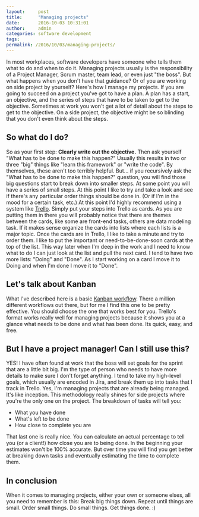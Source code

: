 ```yaml
---
layout:     post
title:      "Managing projects"
date:       2016-10-03 10:31:01
author:     admin
categories: software development
tags:  
permalink: /2016/10/03/managing-projects/
---
```

In most workplaces, software developers have someone who tells them what to do and when to do it. Managing projects usually is the responsibility of a Project Manager, Scrum master, team lead, or even just "the boss". But what happens when you don't have that guidance? Or of you are working on side project by yourself? Here's how I manage my projects. If you are going to succeed on a project you've got to have a plan. A plan has a start, an objective, and the series of steps that have to be taken to get to the objective. Sometimes at work you won't get a lot of detail about the steps to get to the objective. On a side project, the objective might be so blinding that you don't even think about the steps. 

## So what do I do?

So as your first step: **Clearly write out the objective.** Then ask yourself "What has to be done to make this happen?" Usually this results in two or three "big" things like "learn this framework" or "write the code". By themselves, these aren't too terribly helpful. But... if you recursively ask the "What has to be done to make this happen?" question, you will find those big questions start to break down into smaller steps. At some point you will have a series of small steps. At this point I like to try and take a look and see if there's any particular order things should be done in. (Or if I'm in the mood for a certain task, etc.) At this point I'd highly recommend using a system like [Trello](https://trello.com/nloadholtes/recommend). Simply put your steps into Trello as cards. As you are putting them in there you will probably notice that there are themes between the cards, like some are front-end tasks, others are data modeling task. If it makes sense organize the cards into lists where each lists is a major topic. Once the cards are in Trello, I like to take a minute and try to order them. I like to put the important or need-to-be-done-soon cards at the top of the list. This way later when I'm deep in the work and I need to know what to do I can just look at the list and pull the next card. I tend to have two more lists: "Doing" and "Done". As I start working on a card I move it to Doing and when I'm done I move it to "Done". 

## Let's talk about Kanban

What I've described here is a basic [Kanban workflow](https://kanbanflow.com/). There a million different workflows out there, but for me I find this one to be pretty effective. You should choose the one that works best for you. Trello's format works really well for managing projects because it shows you at a glance what needs to be done and what has been done. Its quick, easy, and free. 

## But I have a project manager! Can I still use this?

YES! I have often found at work that the boss will set goals for the sprint that are a little bit big. I'm the type of person who needs to have more details to make sure I don't forget anything. I tend to take my high-level goals, which usually are encoded in Jira, and break them up into tasks that I track in Trello. Yes, I'm managing projects that are already being managed. It's like inception. This methodology really shines for side projects where you're the only one on the project. The breakdown of tasks will tell you: 

  * What you have done
  * What's left to be done
  * How close to complete you are

That last one is really nice. You can calculate an actual percentage to tell you (or a client!) how close you are to being done. In the beginning your estimates won't be 100% accurate. But over time you will find you get better at breaking down tasks and eventually estimating the time to complete them. 

## In conclusion

When it comes to managing projects, either your own or someone elses, all you need to remember is this: Break big things down. Repeat until things are small. Order small things. Do small things. Get things done. :)  
